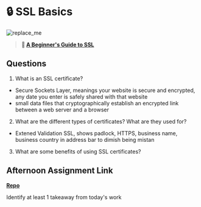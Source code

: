 # 🔒 SSL Basics

![replace_me](https://codeworks.blob.core.windows.net/public/assets/img/illustrations/placeholder.svg)

> **📖 [A Beginner's Guide to SSL](https://codeworksacademy.com/fs-student-guide/resources/wk8-9/07-SSL)**

## Questions

1. What is an SSL certificate?

- Secure Sockets Layer, meanings your website is  secure and encrypted, any date you enter is safely shared with that website
- small data files that cryptographically  establish an encrypted link between a web server and a browser

2. What are the different types of certificates? What are they used for?
- Extened Validation SSL, shows padlock, HTTPS, business name, business country in address bar to dimish being mistan

3. What are some benefits of using SSL certificates?

## Afternoon Assignment Link

**[Repo](https://github.com/TungLe0319/<ASSIGNMENT_REPO>)**

Identify at least 1 takeaway from today's work
